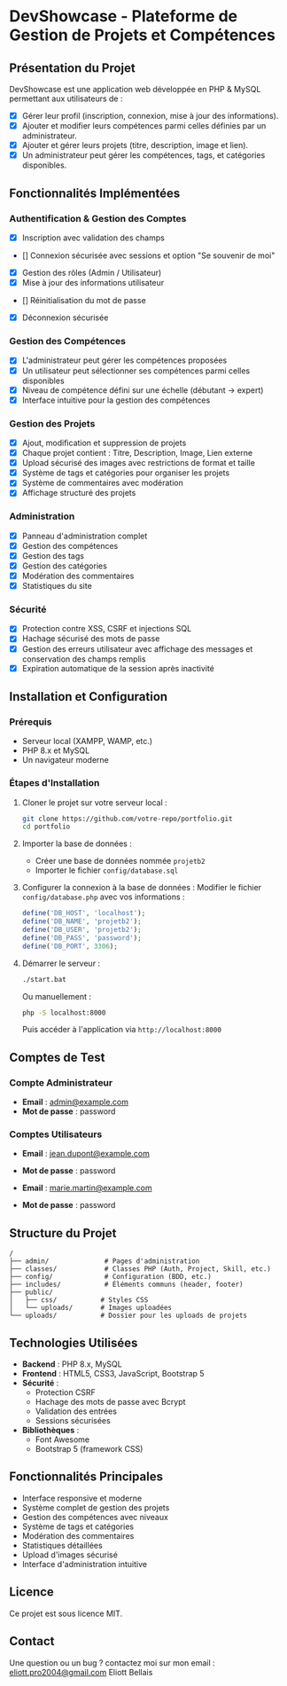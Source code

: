 # DevShowcase - Plateforme de Gestion de Projets et Compétences

## Présentation du Projet
DevShowcase est une application web développée en PHP & MySQL permettant aux utilisateurs de :
- [x] Gérer leur profil (inscription, connexion, mise à jour des informations).
- [x] Ajouter et modifier leurs compétences parmi celles définies par un administrateur.
- [x] Ajouter et gérer leurs projets (titre, description, image et lien).
- [x] Un administrateur peut gérer les compétences, tags, et catégories disponibles.

## Fonctionnalités Implémentées

### Authentification & Gestion des Comptes
- [x] Inscription avec validation des champs
- [] Connexion sécurisée avec sessions et option "Se souvenir de moi"
- [x] Gestion des rôles (Admin / Utilisateur)
- [x] Mise à jour des informations utilisateur
- [] Réinitialisation du mot de passe
- [x] Déconnexion sécurisée

### Gestion des Compétences
- [x] L'administrateur peut gérer les compétences proposées
- [x] Un utilisateur peut sélectionner ses compétences parmi celles disponibles
- [x] Niveau de compétence défini sur une échelle (débutant → expert)
- [x] Interface intuitive pour la gestion des compétences

### Gestion des Projets
- [x] Ajout, modification et suppression de projets
- [x] Chaque projet contient : Titre, Description, Image, Lien externe
- [x] Upload sécurisé des images avec restrictions de format et taille
- [x] Système de tags et catégories pour organiser les projets
- [x] Système de commentaires avec modération
- [x] Affichage structuré des projets

### Administration
- [x] Panneau d'administration complet
- [x] Gestion des compétences
- [x] Gestion des tags
- [x] Gestion des catégories
- [x] Modération des commentaires
- [x] Statistiques du site

### Sécurité
- [x] Protection contre XSS, CSRF et injections SQL
- [x] Hachage sécurisé des mots de passe
- [x] Gestion des erreurs utilisateur avec affichage des messages et conservation des champs remplis
- [x] Expiration automatique de la session après inactivité

## Installation et Configuration

### Prérequis
- Serveur local (XAMPP, WAMP, etc.)
- PHP 8.x et MySQL
- Un navigateur moderne

### Étapes d'Installation
1. Cloner le projet sur votre serveur local :
   ```sh
   git clone https://github.com/votre-repo/portfolio.git
   cd portfolio
   ```

2. Importer la base de données :
   - Créer une base de données nommée `projetb2`
   - Importer le fichier `config/database.sql`

3. Configurer la connexion à la base de données :
   Modifier le fichier `config/database.php` avec vos informations :
   ```php
   define('DB_HOST', 'localhost');
   define('DB_NAME', 'projetb2');
   define('DB_USER', 'projetb2');
   define('DB_PASS', 'password');
   define('DB_PORT', 3306);
   ```

4. Démarrer le serveur :
   ```sh
   ./start.bat
   ```
   Ou manuellement :
   ```sh
   php -S localhost:8000
   ```
   Puis accéder à l'application via `http://localhost:8000`

## Comptes de Test

### Compte Administrateur
- **Email** : admin@example.com
- **Mot de passe** : password

### Comptes Utilisateurs
- **Email** : jean.dupont@example.com
- **Mot de passe** : password

- **Email** : marie.martin@example.com
- **Mot de passe** : password

## Structure du Projet
```
/
├── admin/              # Pages d'administration
├── classes/            # Classes PHP (Auth, Project, Skill, etc.)
├── config/             # Configuration (BDD, etc.)
├── includes/           # Éléments communs (header, footer)
├── public/            
│   ├── css/           # Styles CSS
│   └── uploads/       # Images uploadées
└── uploads/           # Dossier pour les uploads de projets
```

## Technologies Utilisées
- **Backend** : PHP 8.x, MySQL
- **Frontend** : HTML5, CSS3, JavaScript, Bootstrap 5
- **Sécurité** : 
  - Protection CSRF
  - Hachage des mots de passe avec Bcrypt
  - Validation des entrées
  - Sessions sécurisées
- **Bibliothèques** : 
  - Font Awesome 
  - Bootstrap 5 (framework CSS)

## Fonctionnalités Principales
- Interface responsive et moderne
- Système complet de gestion des projets
- Gestion des compétences avec niveaux
- Système de tags et catégories
- Modération des commentaires
- Statistiques détaillées
- Upload d'images sécurisé
- Interface d'administration intuitive

## Licence
Ce projet est sous licence MIT.

## Contact
Une question ou un bug ? contactez moi sur mon email :  eliott.pro2004@gmail.com
Eliott Bellais
